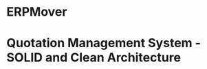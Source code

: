 # ERPMover

<div class="text-center alert alert-dark">
    <h1 class="display-4">Quotation Management System - SOLID and Clean Architecture</h1>
</div>

